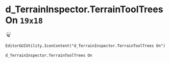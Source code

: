 # d_TerrainInspector.TerrainToolTrees On `19x18`
<img src="/img/d_TerrainInspector.TerrainToolTrees%20On.png" width=19 height=18>

``` CSharp
EditorGUIUtility.IconContent("d_TerrainInspector.TerrainToolTrees On")
```
```
d_TerrainInspector.TerrainToolTrees On
```

